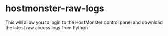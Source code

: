 # hostmonster-raw-logs
This will allow you to login to the HostMonster control panel and download the latest raw access logs from Python
